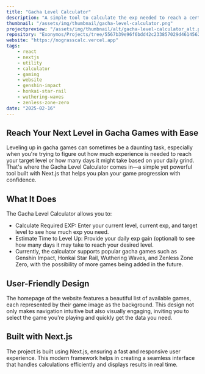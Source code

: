 ```yaml
---
title: "Gacha Level Calculator"
description: "A simple tool to calculate the exp needed to reach a certain level in a gacha game and the days it may take to reach that level."
thumbnail: "/assets/img/thumbnail/gacha-level-calculator.png"
projectpreview: "/assets/img/thumbnail/alt/gacha-level-calculator_alt.png"
repository: "Exonymos/Projects/tree/5567b39e96f6bdd42c233857029d461456219bf2/Gacha-Level-Calculator"
website: "https://nograsscalc.vercel.app"
tags:
    - react
    - nextjs
    - utility
    - calculator
    - gaming
    - website
    - genshin-impact
    - honkai-star-rail
    - wuthering-waves
    - zenless-zone-zero
date: "2025-02-16"
---
```


## Reach Your Next Level in Gacha Games with Ease

Leveling up in gacha games can sometimes be a daunting task, especially when you're trying to figure out how much experience is needed to reach your target level or how many days it might take based on your daily grind. That's where the Gacha Level Calculator comes in—a simple yet powerful tool built with Next.js that helps you plan your game progression with confidence.

## What It Does

The Gacha Level Calculator allows you to:

- Calculate Required EXP: Enter your current level, current exp, and target level to see how much exp you need.
- Estimate Time to Level Up: Provide your daily exp gain (optional) to see how many days it may take to reach your desired level.
- Currently, the calculator supports popular gacha games such as Genshin Impact, Honkai Star Rail, Wuthering Waves, and Zenless Zone Zero, with the possibility of more games being added in the future.

## User-Friendly Design

The homepage of the website features a beautiful list of available games, each represented by their game image as the background. This design not only makes navigation intuitive but also visually engaging, inviting you to select the game you're playing and quickly get the data you need.

## Built with Next.js

The project is built using Next.js, ensuring a fast and responsive user experience. This modern framework helps in creating a seamless interface that handles calculations efficiently and displays results in real time.